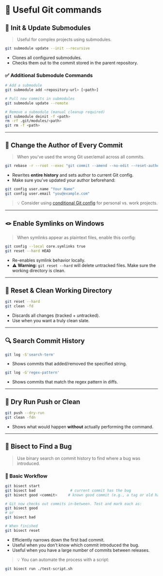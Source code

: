 
# 🧰 Useful Git commands

## 🔗 Init & Update Submodules

> Useful for complex projects using submodules.

```bash
git submodule update --init --recursive
```

- Clones all configured submodules.
- Checks them out to the commit stored in the parent repository.

### ✅ Additional Submodule Commands

```bash
# Add a submodule
git submodule add <repository-url> [<path>]

# Pull new commits in submodules
git submodule update --remote

# Remove a submodule (manual cleanup required)
git submodule deinit -f <path>
rm -rf .git/modules/<path>
git rm -f <path>
```

---

## 👤 Change the Author of Every Commit

> When you've used the wrong Git user/email across all commits.

```bash
git rebase -r --root --exec "git commit --amend --no-edit --reset-author"
```

- Rewrites **entire history** and sets author to current Git config.
- Make sure you've updated your author beforehand:

```bash
git config user.name "Your Name"
git config user.email "you@example.com"
```

> 💡 Consider using [conditional Git config](https://git-scm.com/docs/git-config#_includes) for personal vs. work projects.

---

## 🪢 Enable Symlinks on Windows

> When symlinks appear as plaintext files, enable this config:

```bash
git config --local core.symlinks true
git reset --hard HEAD
```

- Re-enables symlink behavior locally.
- ⚠️ **Warning:** `git reset --hard` will delete untracked files. Make sure the working directory is clean.

---

## 🔄 Reset & Clean Working Directory

```bash
git reset --hard
git clean -fd
```

- Discards all changes (tracked + untracked).
- Use when you want a truly clean slate.

---

## 🔍 Search Commit History

```bash
git log -S'search-term'
```

- Shows commits that added/removed the specified string.

```bash
git log -G'regex-pattern'
```

- Shows commits that match the regex pattern in diffs.

---

## 🧪 Dry Run Push or Clean

```bash
git push --dry-run
git clean -fdn
```

- Shows what would happen **without** actually performing the command.


---

## 🧭 Bisect to Find a Bug

> Use binary search on commit history to find where a bug was introduced.

### 🔹 Basic Workflow

```bash
git bisect start
git bisect bad                # current commit has the bug
git bisect good <commit>     # known good commit (e.g., a tag or old hash)

# Git now checks out commits in-between. Test and mark each as:
git bisect good
# or
git bisect bad

# When finished
git bisect reset
```

- Efficiently narrows down the first bad commit.
- Useful when you don't know which commit introduced the bug.
- Useful when you have a large number of commits between releases.

> 💡 You can automate the process with a script:

```bash
git bisect run ./test-script.sh
```

<!--stackedit_data:
eyJoaXN0b3J5IjpbLTEyODIwMTM1MiwtNjcxMTM4NTc1XX0=
-->